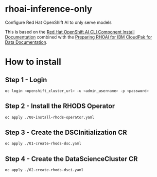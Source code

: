 # rhoai-inference-only

Configure Red Hat OpenShift AI to only serve models 

This is based on the [Red Hat OpenShift AI CLI Component Install Documentation](https://docs.redhat.com/en/documentation/red_hat_openshift_ai_self-managed/2.15/html/installing_and_uninstalling_openshift_ai_self-managed/installing-and-deploying-openshift-ai_install#installing-and-managing-openshift-ai-components_component-install) combined with the [Preparing RHOAI for IBM CloudPak for Data Documentation](https://docs.redhat.com/en/documentation/red_hat_openshift_ai_self-managed/2.13/html/installing_and_uninstalling_openshift_ai_self-managed/preparing-openshift-ai-for-ibm-cpd_prepare-openshift-ai-ibm-cpd).

# How to install

## Step 1 - Login

```sh
oc login <openshift_cluster_url> -u <admin_username> -p <password>
```


## Step 2 - Install the RHODS Operator

```sh
oc apply ./00-install-rhods-operator.yaml
```

## Step 3 - Create the DSCInitialization CR

```sh
oc apply ./01-create-rhods-dsc.yaml
```

## Step 4 - Create the DataScienceCluster CR

```sh
oc apply ./02-create-rhods-dsci.yaml
```
